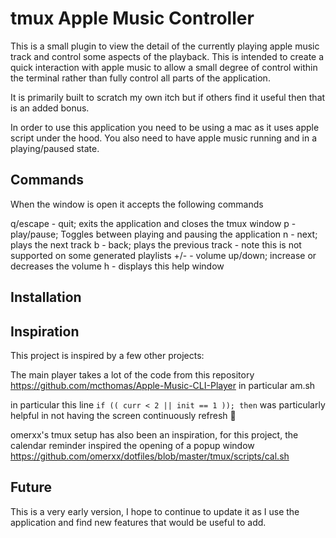 # tmux Apple Music Controller

This is a small plugin to view the detail of the currently playing apple music track and control some aspects of the playback. This is intended to create a quick interaction with apple music to allow a small degree of control within the terminal rather than fully control all parts of the application.


It is primarily built to scratch my own itch but if others find it useful then that is an added bonus.


In order to use this application you need to be using a mac as it uses apple script under the hood. You also need to have apple music running and in a playing/paused state.


## Commands

When the window is open it accepts the following commands


q/escape - quit; exits the application and closes the tmux window
p - play/pause; Toggles between playing and pausing the application
n - next; plays the next track
b - back; plays the previous track - note this is not supported on some generated playlists
+/- - volume up/down; increase or decreases the volume
h - displays this help window

## Installation 




## Inspiration

This project is inspired by a few other projects:


The main player takes a lot of the code from this repository https://github.com/mcthomas/Apple-Music-CLI-Player in particular am.sh


in particular this line `if (( curr < 2 || init == 1 )); then` was particularly helpful in not having the screen continuously refresh :pinched_fingers:


omerxx's tmux setup has also been an inspiration, for this project, the calendar reminder inspired the opening of a popup window https://github.com/omerxx/dotfiles/blob/master/tmux/scripts/cal.sh


## Future

This is a very early version, I hope to continue to update it as I use the application and find new features that would be useful to add.
